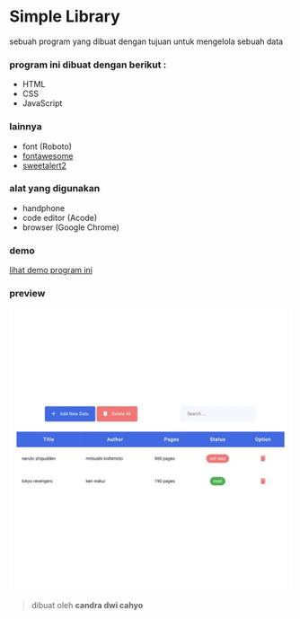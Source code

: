 # Simple Library

sebuah program yang dibuat dengan tujuan untuk mengelola sebuah data

### program ini dibuat dengan berikut :

* HTML
* CSS
* JavaScript

### lainnya

* font (Roboto)
* [fontawesome](https://fontawesome.com)
* [sweetalert2](https://sweetalert2.github.io)

### alat yang digunakan

* handphone
* code editor (Acode)
* browser (Google Chrome)

### demo

[lihat demo program ini](candradwicahyo.github.io/simple-library)

### preview

![image](https://github.com/candradwicahyo/simple-library/blob/master/20220429_213001.jpg)

> dibuat oleh **candra dwi cahyo**
